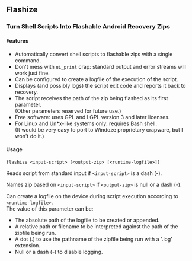 ## Flashize
### Turn Shell Scripts Into Flashable Android Recovery Zips

#### Features

- Automatically convert shell scripts to flashable zips with a single command.
- Don't mess with `ui_print` crap: standard output and error streams will work just fine.
- Can be configured to create a logfile of the execution of the script.
- Displays (and possibly logs) the script exit code and reports it back to recovery.
- The script receives the path of the zip being flashed as its first parameter.
<br>(Other parameters reserved for future use.)
- Free software: uses GPL and LGPL version 3 and later licenses.
- For Linux and Un*x-like systems only: requires Bash shell.
<br>(It would be very easy to port to Windoze proprietary crapware, but I won't do it.)

#### Usage

`flashize <input-script> [<output-zip> [<runtime-logfile>]]`

Reads script from standard input if `<input-script>` is a dash (-).

Names zip based on `<input-script>` if `<output-zip>` is null or a dash (-).

Can create a logfile on the device during script execution according to `<runtime-logfile>`.
<br>The value of this parameter can be:
- The absolute path of the logfile to be created or appended.
- A relative path or filename to be interpreted against the path of the zipfile being run.
- A dot (.) to use the pathname of the zipfile being run with a '.log' extension.
- Null or a dash (-) to disable logging.
